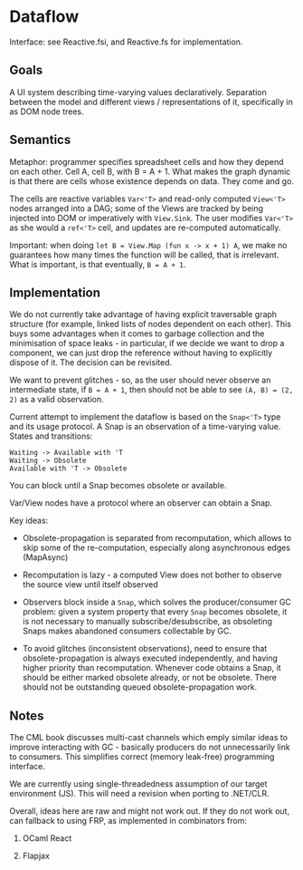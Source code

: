# Dataflow

Interface: see Reactive.fsi, and Reactive.fs for implementation.

## Goals

A UI system describing time-varying values declaratively.  Separation
between the model and different views / representations of it,
specifically in as DOM node trees.

## Semantics

Metaphor: programmer specifies spreadsheet cells and how they depend
on each other. Cell A, cell B, with B = A + 1.  What makes the graph
dynamic is that there are cells whose existence depends on data. They
come and go.

The cells are reactive variables `Var<'T>` and read-only computed
`View<'T>` nodes arranged into a DAG; some of the Views are tracked by
being injected into DOM or imperatively with `View.Sink`.  The user
modifies `Var<'T>` as she would a `ref<'T>` cell, and updates are
re-computed automatically.

Important: when doing `let B = View.Map (fun x -> x + 1) A`, we make
no guarantees how many times the function will be called, that is
irrelevant.  What is important, is that eventually, `B = A + 1`.

## Implementation

We do not currently take advantage of having explicit traversable
graph structure (for example, linked lists of nodes dependent on each
other).  This buys some advantages when it comes to garbage collection
and the minimisation of space leaks - in particular, if we decide we
want to drop a component, we can just drop the reference without
having to explicitly dispose of it.  The decision can be revisited.

We want to prevent glitches - so, as the user should never observe an
intermediate state, if `B = A + 1`, then should not be able to see
`(A, B) = (2, 2)` as a valid observation.

Current attempt to implement the dataflow is based on the `Snap<'T>`
type and its usage protocol.  A Snap is an observation of a
time-varying value.  States and transitions:

    Waiting -> Available with 'T
    Waiting -> Obsolete
    Available with 'T -> Obsolete

You can block until a Snap becomes obsolete or available.

Var/View nodes have a protocol where an observer can obtain a Snap.

Key ideas:

* Obsolete-propagation is separated from recomputation, which allows
  to skip some of the re-computation, especially along asynchronous
  edges (MapAsync)

* Recomputation is lazy - a computed View does not bother to observe
  the source view until itself observed

* Observers block inside a `Snap`, which solves the producer/consumer
  GC problem: given a system property that every `Snap` becomes
  obsolete, it is not necessary to manually subscribe/desubscribe, as
  obsoleting Snaps makes abandoned consumers collectable by GC.

* To avoid glitches (inconsistent observations), need to ensure that
  obsolete-propagation is always executed independently, and having
  higher priority than recomputation.  Whenever code obtains a Snap,
  it should be either marked obsolete already, or not be obsolete.
  There should not be outstanding queued obsolete-propagation work.

## Notes

The CML book discusses multi-cast channels which emply similar ideas
to improve interacting with GC - basically producers do not
unnecessarily link to consumers.  This simplifies correct (memory
leak-free) programming interface.

We are currently using single-threadedness assumption of our target
environment (JS).  This will need a revision when porting to .NET/CLR.

Overall, ideas here are raw and might not work out. If they do not
work out, can fallback to using FRP, as implemented in combinators
from:

1. OCaml React

2. Flapjax
